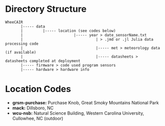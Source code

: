 # Directory Structure

```
WheeCAIR
       |----- data
       |         |----- location (see codes below)
       |                       |----- year > date_sensorName.txt
       |                                 | > .jmd or .jl Julia data processing code
       |                                 |----- met > meteorology data (if available)
       |                                 |----- datasheets > datasheets completed at deployment
       |----- firmware > code used program sensors
       |----- hardware > hardware info
```

# Location Codes

- **grsm-purchase:** Purchase Knob, Great Smoky Mountains National Park
- **mack:** Dillsboro, NC
- **wcu-nsb:** Natural Science Building, Western Carolina University, Cullowhee, NC (outdoor)
